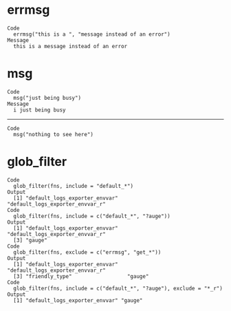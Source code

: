 # errmsg

    Code
      errmsg("this is a ", "message instead of an error")
    Message
      this is a message instead of an error

# msg

    Code
      msg("just being busy")
    Message
      i just being busy

---

    Code
      msg("nothing to see here")

# glob_filter

    Code
      glob_filter(fns, include = "default_*")
    Output
      [1] "default_logs_exporter_envvar"   "default_logs_exporter_envvar_r"
    Code
      glob_filter(fns, include = c("default_*", "?auge"))
    Output
      [1] "default_logs_exporter_envvar"   "default_logs_exporter_envvar_r"
      [3] "gauge"                         
    Code
      glob_filter(fns, exclude = c("errmsg", "get_*"))
    Output
      [1] "default_logs_exporter_envvar"   "default_logs_exporter_envvar_r"
      [3] "friendly_type"                  "gauge"                         
    Code
      glob_filter(fns, include = c("default_*", "?auge"), exclude = "*_r")
    Output
      [1] "default_logs_exporter_envvar" "gauge"                       

